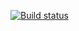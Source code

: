 [![Build status](https://ci.appveyor.com/api/projects/status/4v30wgiupncbdngo?svg=true)](https://ci.appveyor.com/project/AlenaBobrov/auto2-1)